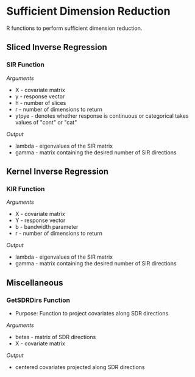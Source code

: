 # Sufficient Dimension Reduction
R functions to perform sufficient dimension reduction.

## Sliced Inverse Regression
### SIR Function

*Arguments*

- X - covariate matrix
- y - response vector
- h - number of slices
- r - number of dimensions to return
- ytpye - denotes whether response is continuous or categorical takes values of "cont" or "cat"

*Output*

- lambda - eigenvalues of the SIR matrix
- gamma - matrix containing the desired number of SIR directions

## Kernel Inverse Regression
### KIR Function

*Arguments*

- X - covariate matrix
- Y - response vector
- b - bandwidth parameter
- r - number of dimensions to return

*Output*

- lambda - eigenvalues of the SIR matrix
- gamma - matrix containing the desired number of SIR directions

## Miscellaneous
### GetSDRDirs Function 

- Purpose: Function to project covariates along SDR directions

*Arguments*
- betas - matrix of SDR directions
- X - covariate matrix

*Output*
- centered covariates projected along SDR directions
